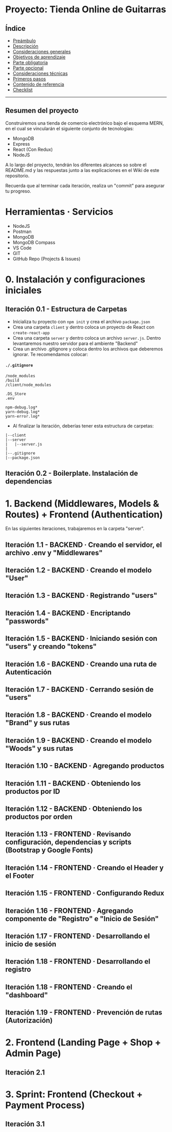 # Proyecto: Tienda Online de Guitarras

## Índice

* [Preámbulo](#preámbulo)
* [Descripción](#resumen-del-proyecto)
* [Consideraciones generales](#consideraciones-generales)
* [Objetivos de aprendizaje](#objetivos-de-aprendizaje)
* [Parte obligatoria](#parte-obligatoria)
* [Parte opcional](#parte-opcional-hacker-edition)
* [Consideraciones técnicas](#consideraciones-técnicas)
* [Primeros pasos](#primeros-pasos)
* [Contenido de referencia](#contenido-de-referencia)
* [Checklist](#checklist)

***

## Resumen del proyecto

Construiremos una tienda de comercio electrónico bajo el esquema MERN, 
en el cual se vincularán el siguiente conjunto de tecnologías:

- MongoDB
- Express
- React (Con Redux)
- NodeJS

A lo largo del proyecto, tendrán los diferentes alcances so sobre el README.md y las respuestas junto a las explicaciones
en el Wiki de este repositorio.

Recuerda que al terminar cada iteración, realiza un "commit" para asegurar tu progreso.

# Herramientas · Servicios

- NodeJS
- Postman
- MongoDB
- MongoDB Compass
- VS Code
- GIT
- GitHub Repo (Projects & Issues)


# 0. Instalación y configuraciones iniciales

## Iteración 0.1 - Estructura de Carpetas

- Inicializa tu proyecto con `npm init` y crea el archivo `package.json`
- Crea una carpeta `client` y dentro coloca un proyecto de React con `create-react-app`
- Crea una carpeta `server` y dentro coloca un archivo `server.js`. Dentro levantaremos nuestro servidor para el ambiente "Backend"
- Crea un archivo .gitignore y coloca dentro los archivos que deberemos ignorar. Te recomendamos colocar:

#### `./.gitignore`
```
/node_modules
/build
/client/node_modules

.DS_Store
.env

npm-debug.log*
yarn-debug.log*
yarn-error.log*
```

- Al finalizar la iteración, deberías tener esta estructura de carpetas:

```
|--client
|--server
|   |--server.js
|  
|--.gitignore
|--package.json
```





## Iteración 0.2 - Boilerplate. Instalación de dependencias

# 1. Backend (Middlewares, Models & Routes) + Frontend (Authentication)

En las siguientes iteraciones, trabajaremos en la carpeta "server".

## Iteración 1.1 - BACKEND · Creando el servidor, el archivo .env y "Middlewares"
## Iteración 1.2 - BACKEND · Creando el modelo "User"
## Iteración 1.3 - BACKEND · Registrando "users"
## Iteración 1.4 - BACKEND · Encriptando "passwords"
## Iteración 1.5 - BACKEND · Iniciando sesión con "users" y creando "tokens"
## Iteración 1.6 - BACKEND · Creando una ruta de Autenticación
## Iteración 1.7 - BACKEND · Cerrando sesión de "users"
## Iteración 1.8 - BACKEND · Creando el modelo "Brand" y sus rutas
## Iteración 1.9 - BACKEND · Creando el modelo "Woods" y sus rutas
## Iteración 1.10 - BACKEND · Agregando productos
## Iteración 1.11 - BACKEND · Obteniendo los productos por ID
## Iteración 1.12 - BACKEND · Obteniendo los productos por orden
## Iteración 1.13 - FRONTEND · Revisando configuración, dependencias y scripts (Bootstrap y Google Fonts)
## Iteración 1.14 - FRONTEND · Creando el Header y el Footer
## Iteración 1.15 - FRONTEND · Configurando Redux
## Iteración 1.16 - FRONTEND · Agregando componente de "Registro" e "Inicio de Sesión"
## Iteración 1.17 - FRONTEND · Desarrollando el inicio de sesión
## Iteración 1.18 - FRONTEND · Desarrollando el registro
## Iteración 1.18 - FRONTEND · Creando el "dashboard"
## Iteración 1.19 - FRONTEND · Prevención de rutas (Autorización)

# 2. Frontend (Landing Page + Shop + Admin Page)

## Iteración 2.1

# 3. Sprint: Frontend (Checkout + Payment Process)

## Iteración 3.1






